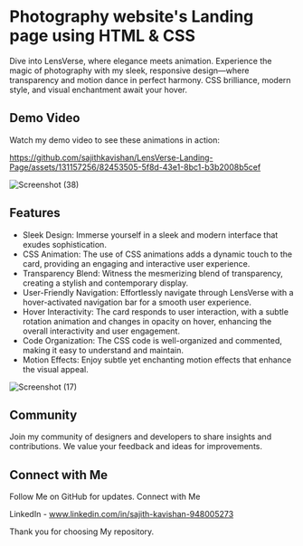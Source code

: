 # Photography website's Landing page using HTML & CSS

Dive into LensVerse, where elegance meets animation. Experience the magic of photography with my sleek, responsive design—where transparency and motion dance in perfect harmony. CSS brilliance, modern style, and visual enchantment await your hover.

## Demo Video

Watch my demo video to see these animations in action:

https://github.com/sajithkavishan/LensVerse-Landing-Page/assets/131157256/82453505-5f8d-43e1-8bc1-b3b2008b5cef

![Screenshot (38)](https://github.com/sajithkavishan/LensVerse-Landing-Page/assets/131157256/0f3a1fcc-0a3a-4edc-97aa-2378e24b6412)

## Features

- Sleek Design: Immerse yourself in a sleek and modern interface that exudes sophistication.
- CSS Animation: The use of CSS animations adds a dynamic touch to the card, providing an engaging and interactive user experience.
- Transparency Blend: Witness the mesmerizing blend of transparency, creating a stylish and contemporary display.
- User-Friendly Navigation: Effortlessly navigate through LensVerse with a hover-activated navigation bar for a smooth user experience.
- Hover Interactivity: The card responds to user interaction, with a subtle rotation animation and changes in opacity on hover, enhancing the overall interactivity and user engagement.
- Code Organization: The CSS code is well-organized and commented, making it easy to understand and maintain.
- Motion Effects: Enjoy subtle yet enchanting motion effects that enhance the visual appeal.

![Screenshot (17)](https://biq.cloud/wp-content/uploads/2021/03/355-html-and-CSS.gif)

## Community

Join my community of designers and developers to share insights and contributions. We value your feedback and ideas for improvements.

## Connect with Me

Follow Me on GitHub for updates. Connect with Me

LinkedIn - www.linkedin.com/in/sajith-kavishan-948005273

Thank you for choosing My repository.
